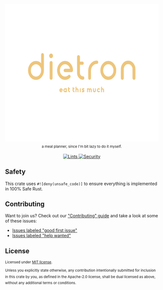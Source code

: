 <div align="center">
<img src="./assets/dietron-logo.svg" width="600px" height="450px" alt="dietron logo">
  <br />
  <sub>
    a meal planner, since I'm bit lazy to do it myself.
  </sub>
</div>

<br />

<div align="center">
  <a href="https://github.com/shekohex/dietron">
    <img src="https://github.com/shekohex/dietron/workflows/Nightly%20lints/badge.svg"
      alt="Lints" />
  </a>
   <a href="https://github.com/shekohex/dietron">
    <img src="https://github.com/shekohex/dietron/workflows/Security%20audit/badge.svg"
      alt="Security" />
  </a>
</div>

## Safety

This crate uses `#![deny(unsafe_code)]` to ensure everything is implemented in
100% Safe Rust.

## Contributing

Want to join us? Check out our ["Contributing" guide][contributing] and take a
look at some of these issues:

- [Issues labeled "good first issue"][good-first-issue]
- [Issues labeled "help wanted"][help-wanted]

[contributing]: https://github.com/shekohex/dietron/blob/master/.github/CONTRIBUTING.md
[good-first-issue]: https://github.com/shekohex/dietron/labels/good%20first%20issue
[help-wanted]: https://github.com/shekohex/dietron/labels/help%20wanted

## License

<sup>
Licensed under <a href="LICENSE">MIT license</a>.
</sup>

<br/>

<sub>
Unless you explicitly state otherwise, any contribution intentionally submitted
for inclusion in this crate by you, as defined in the Apache-2.0 license, shall
be dual licensed as above, without any additional terms or conditions.
</sub>
